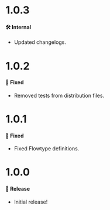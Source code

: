 # 1.0.3
#### 🛠 Internal
* Updated changelogs.

# 1.0.2
#### 🐞 Fixed
* Removed tests from distribution files.

# 1.0.1
#### 🐞 Fixed
* Fixed Flowtype definitions.

# 1.0.0
#### 🎉 Release
* Initial release!
